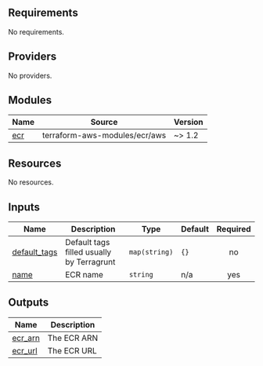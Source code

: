 <!-- BEGIN_TF_DOCS -->
## Requirements

No requirements.

## Providers

No providers.

## Modules

| Name | Source | Version |
|------|--------|---------|
| <a name="module_ecr"></a> [ecr](#module\_ecr) | terraform-aws-modules/ecr/aws | ~> 1.2 |

## Resources

No resources.

## Inputs

| Name | Description | Type | Default | Required |
|------|-------------|------|---------|:--------:|
| <a name="input_default_tags"></a> [default\_tags](#input\_default\_tags) | Default tags filled usually by Terragrunt | `map(string)` | `{}` | no |
| <a name="input_name"></a> [name](#input\_name) | ECR name | `string` | n/a | yes |

## Outputs

| Name | Description |
|------|-------------|
| <a name="output_ecr_arn"></a> [ecr\_arn](#output\_ecr\_arn) | The ECR ARN |
| <a name="output_ecr_url"></a> [ecr\_url](#output\_ecr\_url) | The ECR URL |
<!-- END_TF_DOCS -->